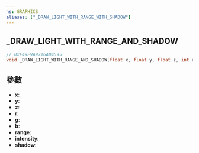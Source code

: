 ```yaml
---
ns: GRAPHICS
aliases: ["_DRAW_LIGHT_WITH_RANGE_WITH_SHADOW"]
---
```

## _DRAW_LIGHT_WITH_RANGE_AND_SHADOW

```c
// 0xF49E9A9716A04595
void _DRAW_LIGHT_WITH_RANGE_AND_SHADOW(float x, float y, float z, int r, int g, int b, float range, float intensity, float shadow);
```


## 參數
* **x**: 
* **y**: 
* **z**: 
* **r**: 
* **g**: 
* **b**: 
* **range**: 
* **intensity**: 
* **shadow**: 

